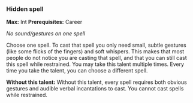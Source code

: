 
### Hidden spell
**Max:** Int
**Prerequisites:** Career

_No sound/gestures on one spell_

Choose one spell. To cast that spell you only need small, subtle gestures (like some flicks of the fingers) and soft whispers. This makes that most people do not notice you are casting that spell, and that you can still cast this spell while restrained. You may take this talent multiple times. Every time you take the talent, you can choose a different spell.

**Without this talent:**
Without this talent, every spell requires both obvious gestures and audible verbal incantations to cast. You cannot cast spells while restrained.
